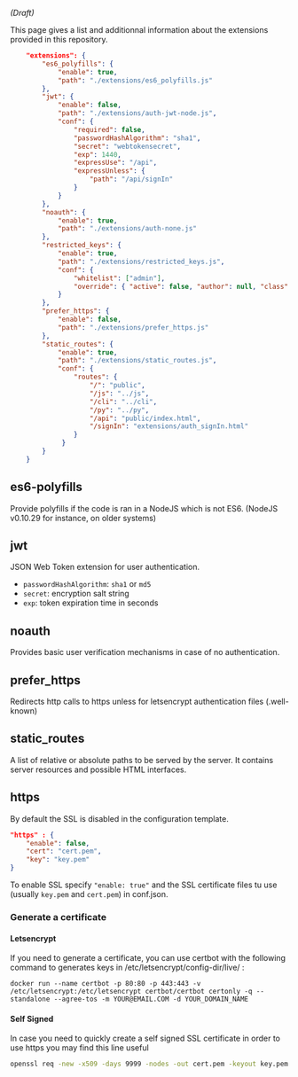 
_(Draft)_

This page gives a list and additionnal information about the extensions provided in this repository.

```json
    "extensions": {
        "es6_polyfills": {
            "enable": true,
            "path": "./extensions/es6_polyfills.js"
        },
        "jwt": {
            "enable": false,
            "path": "./extensions/auth-jwt-node.js",
            "conf": {
                "required": false,
                "passwordHashAlgorithm": "sha1",
                "secret": "webtokensecret",
                "exp": 1440,
                "expressUse": "/api",
                "expressUnless": {
                    "path": "/api/signIn"
                }
            }
        },
        "noauth": {
            "enable": true,
            "path": "./extensions/auth-none.js"
        },
        "restricted_keys": {
            "enable": true,
            "path": "./extensions/restricted_keys.js",
            "conf": {
                "whitelist": ["admin"],
                "override": { "active": false, "author": null, "class": null, "time": null, "username": null }
            }
        },
        "prefer_https": {
            "enable": false,
            "path": "./extensions/prefer_https.js"
        },
        "static_routes": {
            "enable": true,
            "path": "./extensions/static_routes.js",
            "conf": {
                "routes": {
                    "/": "public",
                    "/js": "../js",
                    "/cli": "../cli",
                    "/py": "../py",
                    "/api": "public/index.html",
                    "/signIn": "extensions/auth_signIn.html"
                }
             }
        }
    }   
```

## es6-polyfills
Provide polyfills if the code is ran in a NodeJS which is not ES6.
(NodeJS v0.10.29 for instance, on older systems)


## jwt
JSON Web Token extension for user authentication.

* `passwordHashAlgorithm`: `sha1` or `md5`
* `secret`:  encryption salt string
* `exp`: token expiration time in seconds

## noauth
Provides basic user verification mechanisms in case of no authentication.

## prefer_https
Redirects http calls to https unless for letsencrypt authentication files (.well-known)

## static_routes
A list of relative or absolute paths to be served by the server. It contains server resources and possible HTML interfaces.


## https
By default the SSL is disabled in the configuration template.
```json
"https" : { 
    "enable": false,
    "cert": "cert.pem",
    "key": "key.pem"
}
```  
To enable SSL specify `"enable: true"` and the SSL certificate files tu use (usually `key.pem` and `cert.pem`) in conf.json.

### Generate a certificate

#### Letsencrypt  
If you need to generate a certificate, you can use certbot with the following command to generates keys in /etc/letsencrypt/config-dir/live/ :
```shell
docker run --name certbot -p 80:80 -p 443:443 -v /etc/letsencrypt:/etc/letsencrypt certbot/certbot certonly -q --standalone --agree-tos -m YOUR@EMAIL.COM -d YOUR_DOMAIN_NAME
```

#### Self Signed  
In case you need to quickly create a self signed SSL certificate in order to use https you may find this line useful
```sh
openssl req -new -x509 -days 9999 -nodes -out cert.pem -keyout key.pem
```

